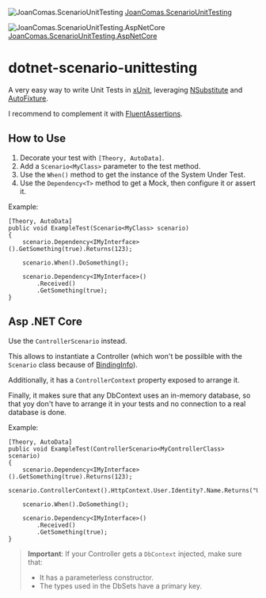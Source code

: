 ![JoanComas.ScenarioUnitTesting](https://buildstats.info/nuget/JoanComas.ScenarioUnitTesting) [JoanComas.ScenarioUnitTesting](https://www.nuget.org/packages/JoanComas.ScenarioUnitTesting) 

![JoanComas.ScenarioUnitTesting.AspNetCore](https://buildstats.info/nuget/JoanComas.ScenarioUnitTesting.AspNeTCore) [JoanComas.ScenarioUnitTesting.AspNetCore](https://www.nuget.org/packages/JoanComas.ScenarioUnitTestingAspNetCore)



# dotnet-scenario-unittesting
A very easy way to write Unit Tests in [xUnit](https://xunit.net/docs/getting-started/netcore/cmdline), leveraging [NSubstitute](https://github.com/nsubstitute/NSubstitute) and [AutoFixture](https://github.com/AutoFixture/AutoFixture).

I recommend to complement it with [FluentAssertions](https://fluentassertions.com/).

## How to Use
1. Decorate your test with `[Theory, AutoData]`.
2. Add a `Scenario<MyClass>` parameter to the test method.
3. Use the `When()` method to get the instance of the System Under Test.
4. Use the `Dependency<T>` method to get a Mock, then configure it or assert it.

Example:

```chsarp
[Theory, AutoData]
public void ExampleTest(Scenario<MyClass> scenario)
{
    scenario.Dependency<IMyInterface>().GetSomething(true).Returns(123);

    scenario.When().DoSomething();

    scenario.Dependency<IMyInterface>()
        .Received()
        .GetSomething(true);
}
```

## Asp .NET Core

Use the `ControllerScenario` instead.

This allows to instantiate a Controller (which won't be possilble with the `Scenario` class because of [BindingInfo](https://github.com/AutoFixture/AutoFixture/issues/1141])).

Additionally, it has a `ControllerContext` property exposed to arrange it.

Finally, it makes sure that any DbContext uses an in-memory database, so that yoy don't have to arrange it in your tests and no connection to a real database is done.

Example:

```chsarp
[Theory, AutoData]
public void ExampleTest(ControllerScenario<MyControllerClass> scenario)
{
    scenario.Dependency<IMyInterface>().GetSomething(true).Returns(123);
    scenario.ControllerContext().HttpContext.User.Identity?.Name.Returns("User1");

    scenario.When().DoSomething();

    scenario.Dependency<IMyInterface>()
        .Received()
        .GetSomething(true);
}
```

> **Important**: 
> If your Controller gets a `DbContext` injected, make sure that:
>   - It has a parameterless constructor.
>   - The types used in the DbSets have a primary key.
